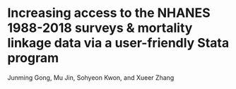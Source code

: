 # Increasing access to the NHANES 1988-2018 surveys & mortality linkage data via a user-friendly Stata program

Junming Gong, Mu Jin, Sohyeon Kwon, and Xueer Zhang

